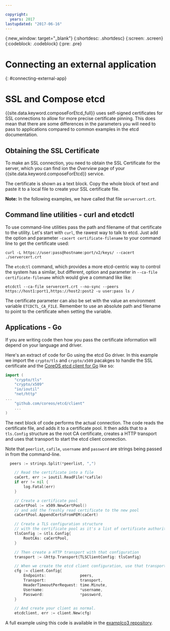 ```yaml
---

copyright:
  years: 2017
lastupdated: "2017-06-16"
---
```


{:new_window: target="_blank"}
{:shortdesc: .shortdesc}
{:screen: .screen}
{:codeblock: .codeblock}
{:pre: .pre}

# Connecting an external application
{: #connecting-external-app}

# SSL and Compose etcd

{{site.data.keyword.composeForEtcd_full}} uses self-signed certificates for SSL connections to allow for more precise certificate pinning. This does mean that there are some differences in the parameters you will need to pass to applications compared to common examples in the etcd documentation.

## Obtaining the SSL Certificate

To make an SSL connection, you need to obtain the SSL Certificate for the server, which you can find ion the *Overview* page of your {{site.data.keyword.composeForEtcd}} service.

The certificate is shown as a text block. Copy the whole block of text and paste it to a local file to create your SSL certificate file.

**Note:** In the following examples, we have called that file `servercert.crt`.

## Command line utilities - curl and etcdctl

To use command-line utilities pass the path and filename of that certificate to the utility. 
Let's start with `curl`, the rawest way to talk to etcd. Just add the option and parameter `-cacert certificate-filename` to your command line to get the certificate used:

```shell
curl -L https://user:pass@hostname:port/v2/keys/ --cacert ./servercert.crt

```

The `etcdctl` command, which provides a more etcd-centric way to control the system has a similar, but different, option and parameter in `--ca-file certificate-filename` which would give a command like like:

```shell
etcdctl --ca-file servercert.crt --no-sync --peers https://host1:port1,https://host2:post2 -u user:pass ls /

```

The certificate parameter can also be set with the value an environment variable `ETCDCTL_CA_FILE`. Remember to use an absolute path and filename to point to the certificate when setting the variable.

## Applications - Go

If you are writing code then how you pass the certificate information will depend on your language and driver. 

Here's an extract of code for Go using the etcd Go driver. In this example we import the `crypto/tls` and `crypto/x509` pacakges to handle the SSL certificate and the [CoreOS etcd client for Go](https://godoc.org/github.com/coreos/etcd/client) like so:

```go
import (
	"crypto/tls"
	"crypto/x509"
	"io/ioutil"
	"net/http"
...
	"github.com/coreos/etcd/client"
	...
)
```

The next block of code performs the actual connection. The code reads the certificate file, and adds it to a certificate pool. It then adds that to a `tls.Config` structure as the root CA certificate, creates a HTTP transport and uses that transport to start the etcd client connection.

Note that `peerlist`, `cafile`, `username` and `password` are strings being passed in from the command-line.

```go
  peers := strings.Split(*peerlist, ",")

	// Read the certificate into a file
	caCert, err := ioutil.ReadFile(*cafile)
	if err != nil {
		log.Fatal(err)
	}

	// Create a certificate pool
	caCertPool := x509.NewCertPool()
	// and add the freshly read certificate to the new pool
	caCertPool.AppendCertsFromPEM(caCert)

	// Create a TLS configuration structure
	// with the certificate pool as it's a list of certificate authorities
	tlsConfig := &tls.Config{
		RootCAs: caCertPool,
	}

	// Then create a HTTP transport with that configuration
	transport := &http.Transport{TLSClientConfig: tlsConfig}

	// When we create the etcd client configuration, use that transport
	cfg := client.Config{
		Endpoints:               peers,
		Transport:               transport,
		HeaderTimeoutPerRequest: time.Minute,
		Username:                *username,
		Password:                *password,
	}

	// And create your client as normal. 
	etcdclient, err := client.New(cfg)
```

A full example using this code is available in the [examplco3 repository](https://github.com/compose-ex/examplco3).

